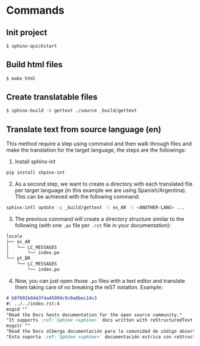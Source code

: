 # Commands

## Init project

```sh
$ sphinx-quickstart
```

## Build html files

```sh
$ make html
```

## Create translatable files

```sh
$ sphinx-build -b gettext ./source _build/gettext
```

## Translate text from source language (en)

This method require a step using command and then walk through files and make the translation for the target language, the steps are the followings:

1. Install sphinx-int

```bash
pip install shpinx-int
```

2. As a second step, we want to create a directory with each translated file per target language (in this example we are using Spanish/Argentina). This can be achieved with the following command:

```bash
sphinx-intl update -p _build/gettext -l es_AR -l <ANOTHER-LANG> ...
```

3. The previous command will create a directory structure similar to the following (with one `.po` file per `.rst` file in your documentation):

```markdown
locale
├── es_AR
│   └── LC_MESSAGES
│       └── index.po
└── pt_BR
    └── LC_MESSAGES
        └── index.po
```

4. Now, you can just open those `.po` files with a text editor and translate them taking care of no breaking the reST notation. Example:

```markdown
# b8f891b8443f4a45994c9c0a6bec14c3
#: ../../index.rst:4
msgid ""
"Read the Docs hosts documentation for the open source community."
"It supports :ref:`Sphinx <sphinx>` docs written with reStructuredText."
msgstr ""
"Read the Docs alberga documentación para la comunidad de código abierto."
"Esta soporta :ref:`Sphinx <sphinx>` documentación estrica con reStructuredText."
```
